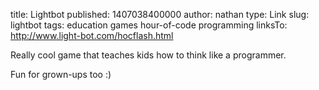 title: Lightbot
published: 1407038400000
author: nathan
type: Link
slug: lightbot
tags: education
games
hour-of-code
programming
linksTo: http://www.light-bot.com/hocflash.html


Really cool game that teaches kids how to think like a programmer.

Fun for grown-ups too :)